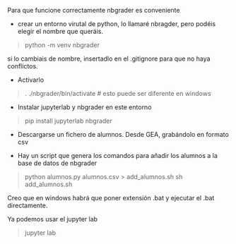 Para que funcione correctamente nbgrader es conveniente
- crear un entorno virutal de python, lo llamaré nbragder, pero podéis
elegir el nombre que queráis.

> python -m venv nbgrader

si lo cambiais de nombre, insertadlo en el .gitignore para que no haya conflictos.

- Activarlo
> . ./nbgrader/bin/activate  # esto puede ser diferente en windows

- Instalar jupyterlab y nbgrader en este entorno

> pip install jupyterlab nbgrader



- Descargarse un fichero de alumnos. Desde GEA, grabándolo en formato
  csv

- Hay un script que genera los comandos para añadir los alumnos a la
  base de datos de nbgrader


> python alumnos.py alumnos.csv > add_alumnos.sh
> sh add_alumnos.sh

Creo que en windows habrá que poner extensión .bat y ejecutar el .bat
directamente.

Ya podemos usar el jupyter lab

> jupyter lab
